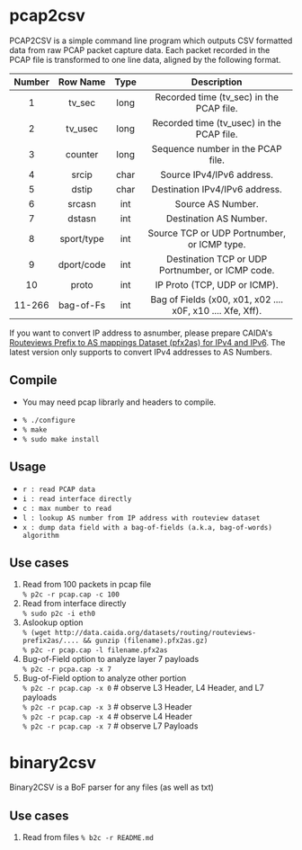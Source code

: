 # pcap2csv

PCAP2CSV is a simple command line program which outputs CSV formatted data from raw PCAP packet capture data. Each packet recorded in the PCAP file is transformed to one line data, aligned by the following format.

| Number | Row Name| Type     | Description|
|:------:|:-------:|:--------:|:-----------:|
|1       |tv_sec   |long      |Recorded time (tv_sec) in the PCAP file.|
|2       |tv_usec  |long      |Recorded time (tv_usec) in the PCAP file.|
|3       |counter  |long      |Sequence number in the PCAP file.|
|4       |srcip    |char      |Source IPv4/IPv6 address.|
|5       |dstip    |char      |Destination IPv4/IPv6 address.|
|6       |srcasn   |int       |Source AS Number.|
|7       |dstasn   |int       |Destination AS Number.|
|8       |sport/type |int       |Source TCP or UDP Portnumber, or ICMP type.|
|9       |dport/code |int       |Destination TCP or UDP Portnumber, or ICMP code.|
|10      |proto     |int       |IP Proto (TCP, UDP or ICMP).|
|11-266  |bag-of-Fs |int       |Bag of Fields (x00, x01, x02 .... x0F, x10 .... Xfe, Xff).|

If you want to convert IP address to asnumber, please prepare CAIDA's [Routeviews Prefix to AS mappings Dataset (pfx2as) for IPv4 and IPv6](https://www.caida.org/data/routing/routeviews-prefix2as.xml). The latest version only supports to convert IPv4 addresses to AS Numbers.

## Compile
* You may need pcap librarly and headers to compile.
- `% ./configure`
- `% make`
- `% sudo make install`

## Usage
- `r : read PCAP data`
- `i : read interface directly`
- `c : max number to read`
- `l : lookup AS number from IP address with routeview dataset`
- `x : dump data field with a bag-of-fields (a.k.a, bag-of-words) algorithm`

## Use cases
 1. Read from 100 packets in pcap file  
 `% p2c -r pcap.cap -c 100`
 1. Read from interface directly  
 `% sudo p2c -i eth0`
 1. Aslookup option  
 `% (wget http://data.caida.org/datasets/routing/routeviews-prefix2as/.... && gunzip (filename).pfx2as.gz)`  
 `% p2c -r pcap.cap -l filename.pfx2as`
 1. Bug-of-Field option to analyze layer 7 payloads  
 `% p2c -r pcpa.cap -x 7`
 1. Bug-of-Field option to analyze other portion  
 `% p2c -r pcap.cap -x 0`  # observe L3 Header, L4 Header, and L7 payloads  
 `% p2c -r pcap.cap -x 3`  # observe L3 Header  
 `% p2c -r pcap.cap -x 4`  # observe L4 Header  
 `% p2c -r pcap.cap -x 7`  # observe L7 Payloads  
  
# binary2csv 
Binary2CSV is a BoF parser for any files (as well as txt)

## Use cases
 1. Read from files 
 `% b2c -r README.md`
  
 
